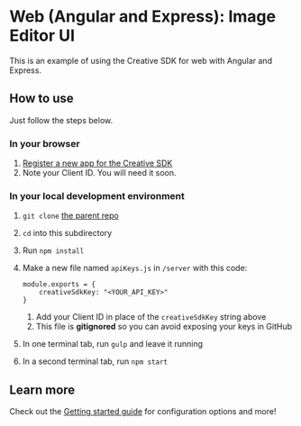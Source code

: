 # Web (Angular and Express): Image Editor UI

This is an example of using the Creative SDK for web with Angular and Express.

## How to use

Just follow the steps below.

### In your browser

1. [Register a new app for the Creative SDK](https://creativesdk.adobe.com/myapps.html)
2. Note your Client ID. You will need it soon.

### In your local development environment

1. `git clone` [the parent repo](https://github.com/CreativeSDK/web-getting-started-samples)
1. `cd` into this subdirectory
1. Run `npm install`
1. Make a new file named `apiKeys.js` in `/server` with this code:
	
	```
	module.exports = {
		creativeSdkKey: "<YOUR_API_KEY>"
	}
	```

	1. Add your Client ID in place of the `creativeSdkKey` string above
	1. This file is **gitignored** so you can avoid exposing your keys in GitHub

1. In one terminal tab, run `gulp` and leave it running
1. In a second terminal tab, run `npm start`

## Learn more

Check out the [Getting started guide](https://creativesdk.adobe.com/docs/web/#/articles/gettingstarted/index.html) for configuration options and more!